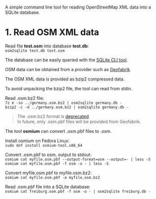 A simple command line tool for reading OpenStreetMap XML data into a SQLite database.

# 1. Read OSM XML data

Read file **test.osm** into database **test.db**:  
`osm2sqlite test.db test.osm`  

The database can be easily queried with the [SQLite CLI tool](https://www.sqlite.org/cli.html).

OSM data can be obtained from a provider such as [Geofabrik](https://download.geofabrik.de).

The OSM XML data is provided as bzip2 compressed data.

To avoid unpacking the bzip2 file, the tool can read from stdin.

Read .osm.bz2 file:  
`7z e -so ../germany.osm.bz2 | osm2sqlite germany.db -`  
`bzip2 -c -d ../germany.osm.bz2 | osm2sqlite germany.db -`  

> The .osm.bz2 format is [deprecated](https://download.geofabrik.de/bz2.html).  
> In future, only .osm.pbf files will be provided from Geofabrik.

The tool **osmium** can convert .osm.pbf files to .osm.

Install osmium on Fedora Linux:  
`sudo dnf install osmium-tool.x86_64`  

Convert .osm.pbf to osm, output to stdout:   
`osmium cat myfile.osm.pbf --output-format=osm --output=- | less -S`  
`osmium cat myfile.osm.pbf -f osm -o - | less -S`  

Convert myfile.osm.pbf to myfile.osm.bz2:  
`osmium cat myfile.osm.pbf -o myfile.osm.bz2`

Read .osm.pbf file into a SQLite database:  
`osmium cat freiburg.osm.pbf -f osm -o - | osm2sqlite freiburg.db -`
